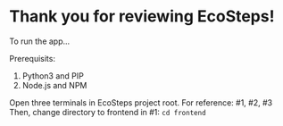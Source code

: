 # Thank you for reviewing EcoSteps! 

To run the app...

Prerequisits: 
1. Python3 and PIP
2. Node.js and NPM


Open three terminals in EcoSteps project root. For reference: #1, #2, #3
Then, change directory to frontend in #1: ```cd frontend```
